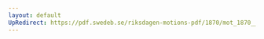 ```yaml
---
layout: default
UpRedirect: https://pdf.swedeb.se/riksdagen-motions-pdf/1870/mot_1870__fk__00016.pdf
---
```


